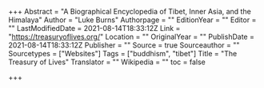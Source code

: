 +++
Abstract = "A Biographical Encyclopedia of Tibet, Inner Asia, and the Himalaya"
Author = "Luke Burns"
Authorpage = ""
EditionYear = ""
Editor = ""
LastModifiedDate = 2021-08-14T18:33:12Z
Link = "https://treasuryoflives.org/"
Location = ""
OriginalYear = ""
PublishDate = 2021-08-14T18:33:12Z
Publisher = ""
Source = true
Sourceauthor = ""
Sourcetypes = ["Websites"]
Tags = ["buddhism", "tibet"]
Title = "The Treasury of Lives"
Translator = ""
Wikipedia = ""
toc = false

+++
